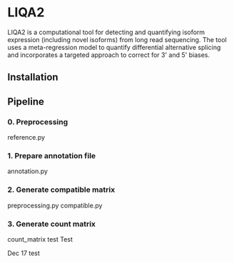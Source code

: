 # LIQA2
LIQA2 is a computational tool for detecting and quantifying isoform expression (including novel isoforms) from long read sequencing. The tool uses a meta-regression model to quantify differential alternative splicing and incorporates a targeted approach to correct for 3' and 5' biases.

## Installation

## Pipeline
### 0. Preprocessing
reference.py
### 1. Prepare annotation file
annotation.py
### 2. Generate compatible matrix
preprocessing.py
compatible.py
### 3. Generate count matrix
count_matrix test
Test

Dec 17 test